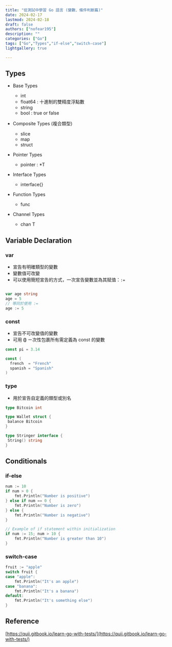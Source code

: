 ```yaml
---
title: "從測試中學習 Go 語言 (變數、條件判斷篇)"
date: 2024-02-17
lastmod: 2024-02-18
draft: false
authors: ["nofear195"]
description: ""
categories: ["Go"]
tags: ["Go","Types","if-else","switch-case"]
lightgallery: true

---
```


<!--more-->

## Types

- Base Types
  - int
  - float64 : 十進制的雙精度浮點數
  - string
  - bool : true or false

- Composite Types (複合類型)
  - slice
  - map
  - struct

- Pointer Types
  - pointer : *T

- Interface Types
  - interface{}

- Function Types
  - func

- Channel Types
  - chan T

## Variable Declaration

### var

- 宣告有明確類型的變數
- 變數值可改變
- 可以使用簡短宣告的方式，一次宣告變數並為其賦值：```:=```

```go

var age string
age = 5
// 等同於使用 := 
age := 5

```

### const

- 宣告不可改變值的變數
- 可用 **()** ㄧ次性包裹所有需定義為 const 的變數

```go
const pi = 3.14

const (
  french  = "French"
  spanish = "Spanish"
)
```

### type

- 用於宣告自定義的類型或別名

```go
type Bitcoin int

type Wallet struct {
 balance Bitcoin
}

type Stringer interface {
 String() string
}

```

## Conditionals

### if-else

```go
num := 10
if num > 0 {
    fmt.Println("Number is positive")
} else if num == 0 {
    fmt.Println("Number is zero")
} else {
    fmt.Println("Number is negative")
}

// Example of if statement within initialization
if num := 15; num > 10 {
    fmt.Println("Number is greater than 10")
}
```

### switch-case

```go
fruit := "apple"
switch fruit {
case "apple":
    fmt.Println("It's an apple")
case "banana":
    fmt.Println("It's a banana")
default:
    fmt.Println("It's something else")
}

```

## Reference

[https://quii.gitbook.io/learn-go-with-tests/](https://quii.gitbook.io/learn-go-with-tests/)
